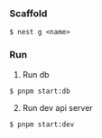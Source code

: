 ### Scaffold

```
$ nest g <name>
```

### Run
1. Run db
```
$ pnpm start:db
```
2. Run dev api server
```
$ pnpm start:dev
```